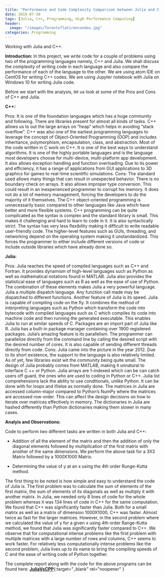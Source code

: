 ```yaml
---
title: "Performance and Code Complexity Comparison between Julia and C++"
date: 2019-07-30
tags: [Julia, C++, Programming, High Performance Computing]
header:
  image: "/images/Torontoflatironcondos.jpg"
categories: Programming
---
```


Working with Julia and C++.

**Introduction:** In this project, we write code for a couple of problems using two of the programming languages namely, C++ and Julia. We shall discuss the complexity of writing code in each language and also compare the performance of each of the language to the other.
We are using atom IDE on CentOS for writing C++ codes. We are using Jupyter notebook with Julia on Windows 10 for writing Julia code.

Before we start with the analysis, let us look at some of the Pros and Cons of C++ and Julia.

**C++:**

Pros: It is one of the foundation languages which has a huge community and following. There are libraries present for almost all kinds of tasks. C++ allows us to out the large arrays on “heap” which helps in avoiding “stack overflow”. C++ was also one of the earliest programming languages to leverage the concept of Object-Oriented Programming (OOP) and includes inheritance, polymorphism, encapsulation, class, and abstraction. Most of the code written in C work on C++. It is one of the best ways to understand algorithms. It is one of the highly portable languages and is the language most developers choose for multi-device, multi-platform app development. It also allows exception handling and function overloading. Due to its power and efficiency, it has a range of applications from GUI applications to 3D graphics for games to real-time scientific simulations.
Cons: The standard used allows many things that can result in unexpected behavior. There is no boundary check on arrays. It also allows improper type conversion. This could result in an inexperienced programmer to corrupt his memory. It does not do a lot of memory management, forcing the developers to do the majority of it themselves. The C++ object-oriented programming is unnecessarily basic compared to other languages like Java which have better and more flexible systems. C++ programming can be quite complicated as the syntax is complex and the standard library is small. This makes it challenging and hard to learn to code in it. It is also syntactically strict. The syntax has very less flexibility making it difficult to write readable user-friendly code. The higher-level features such as GUIs, threading, and networking depend on the operating system making it unstandardized. This forces the programmer to either include different versions of code or include outside libraries which have already done so.

**Julia:**

Pros: Julia reaches the speed of compiled languages such as C++ and Fortran. It provides dynamism of high-level languages such as Python as well as mathematical notations found in MATLAB. Julia also provides the statistical ease of languages such as R as well as the ease of use of Python. The combination of these elements makes Julia a very powerful language. Julia a multiple dispatch language. Any function call made may be dispatched to different functions. Another feature of Julia is its speed. Julia is capable of compiling code on the fly. It combines the method of interpreting languages such as Python which transform the code into bytecode with compiled languages such as C which compiles its code into machine code and then running the generated executable. This enables Julia to run at similar speeds of C. Packages are an import part of Julia like R. Julia has a built-in package manager containing over 1900 registered packages. Julia’s amazing feature is its parallelism. The programmer can parallelize directly from the command line by calling the desired script with the desired number of cores. It is also capable of sending different threads directly from code.
Cons: Julia came into the picture in the year 2012. Due to its short existence, the support to the language is also relatively limited. As of yet, few libraries exist wit the community being quite small. The design of Julia probably comes from MATLAB, making it unnatural to interface C ++ or Python. Julia arrays are 1-indexed which can be can catch users off guard, the ones who are used to coding in Python or C++.
Julia list comprehensions lack the ability to use conditionals, unlike Python. It can be done with for loops and if/else as normally done. The matrices in Julia are accessed column-major compared to Python’s NumPy where the matrices are accessed row-order. This can affect the design decisions on how to iterate over matrices effectively in memory. The dictionaries in Julia are hashed differently than Python dictionaries making them slower in many cases.

**Analyis and Observations:**

Code to perform two different tasks are written in both Julia and C++:

* Addition of all the element of the matrix and then the addition of only the diagonal elements followed by multiplication of the first matrix with another of the same dimensions.
We perform the above task for a 3X3 Matrix followed by a 1000X1000 Matrix.

* Determining the value of y at an x using the 4th order Runge-Kutta method.

The first thing to be noted is how simple and easy to understand the code of Julia is. The first problem was to calculate the sum of elements of the first matrix, the sum of elements of its diagonals as well as multiply it with another matrix. In Julia, we needed only 8 lines of code for the whole problem whereas it was 134 lines of code in C++ for the same computation. We found that C++ was significantly faster than Julia. Both for a small matrix as well as a matrix of dimension 1000X1000, C++ was faster. Almost twice as fast for the larger matrices. However, in the second problem where we calculated the value of y for a given x using 4th order Range-Kutta method, we found that Julia was significantly faster compared to C++. We observe that for computational intense problems like the first problem with multiple matrices with a large number of rows and columns, C++ seems to work faster. For relatively less computationally intense problems like the second problem, Julia lives up to its name to bring the compiling speeds of C and the ease of writing code of Python together.

The complete report along with the code for the above programs can be found here: [**JuliaVsCPP**](https://github.com/SurajSajjan/JuliaVsCPP){:target="_blank" rel="noopener" }